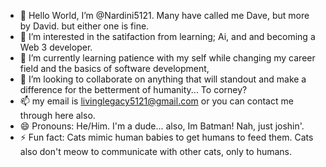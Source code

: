 - 👋 Hello World, I’m @Nardini5121. Many have called me Dave, but more by David. but either one is fine.
- 👀 I’m interested in the satifaction from learning; Ai, and and becoming a Web 3 developer.
- 🌱 I’m currently learning patience with my self while changing my career field and the basics of software development,
- 💞️ I’m looking to collaborate on anything that will standout and make a difference for the betterment of humanity... To corney? 
- 📫 my email is livinglegacy5121@gmail.com or you can contact me through here also.
- 😄 Pronouns: He/Him. I'm a dude... also, Im Batman! Nah, just joshin'.
- ⚡ Fun fact: Cats mimic human babies to get humans to feed them. Cats also don't meow to communicate with other cats, only to humans.

<!---
Nardini5121/Nardini5121 is a ✨ special ✨ repository because its `README.md` (this file) appears on your GitHub profile.
You can click the Preview link to take a look at your changes.
--->
